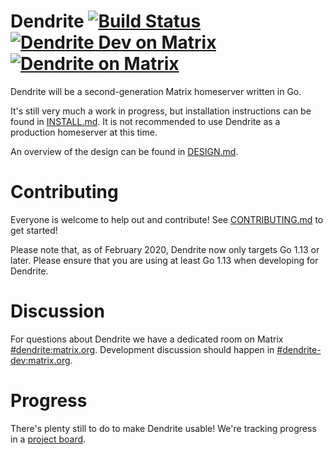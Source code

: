 # Dendrite [![Build Status](https://badge.buildkite.com/4be40938ab19f2bbc4a6c6724517353ee3ec1422e279faf374.svg?branch=master)](https://buildkite.com/matrix-dot-org/dendrite) [![Dendrite Dev on Matrix](https://img.shields.io/matrix/dendrite-dev:matrix.org.svg?label=%23dendrite-dev%3Amatrix.org&logo=matrix&server_fqdn=matrix.org)](https://matrix.to/#/#dendrite-dev:matrix.org) [![Dendrite on Matrix](https://img.shields.io/matrix/dendrite:matrix.org.svg?label=%23dendrite%3Amatrix.org&logo=matrix&server_fqdn=matrix.org)](https://matrix.to/#/#dendrite:matrix.org)

Dendrite will be a second-generation Matrix homeserver written in Go.

It's still very much a work in progress, but installation instructions can be
found in [INSTALL.md](docs/INSTALL.md). It is not recommended to use Dendrite as a
production homeserver at this time.

An overview of the design can be found in [DESIGN.md](docs/DESIGN.md).

# Contributing

Everyone is welcome to help out and contribute! See
[CONTRIBUTING.md](docs/CONTRIBUTING.md) to get started!

Please note that, as of February 2020, Dendrite now only targets Go 1.13 or
later. Please ensure that you are using at least Go 1.13 when developing for
Dendrite.

# Discussion

For questions about Dendrite we have a dedicated room on Matrix
[#dendrite:matrix.org](https://matrix.to/#/#dendrite:matrix.org). Development
discussion should happen in
[#dendrite-dev:matrix.org](https://matrix.to/#/#dendrite-dev:matrix.org).

# Progress

There's plenty still to do to make Dendrite usable! We're tracking progress in a
[project board](https://github.com/matrix-org/dendrite/projects/2).

